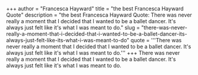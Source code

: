 +++
author = "Francesca Hayward"
title = "the best Francesca Hayward Quote"
description = "the best Francesca Hayward Quote: There was never really a moment that I decided that I wanted to be a ballet dancer. It's always just felt like it's what I was meant to do."
slug = "there-was-never-really-a-moment-that-i-decided-that-i-wanted-to-be-a-ballet-dancer-its-always-just-felt-like-its-what-i-was-meant-to-do"
quote = '''There was never really a moment that I decided that I wanted to be a ballet dancer. It's always just felt like it's what I was meant to do.'''
+++
There was never really a moment that I decided that I wanted to be a ballet dancer. It's always just felt like it's what I was meant to do.
